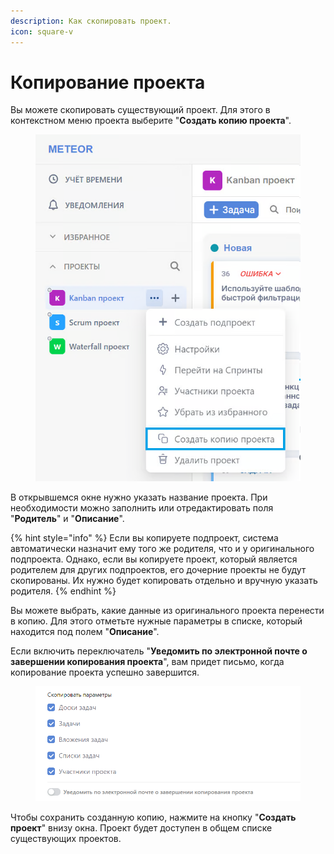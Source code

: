 ```yaml
---
description: Как скопировать проект.
icon: square-v
---
```


# Копирование проекта

Вы можете скопировать существующий проект. Для этого в контекстном меню проекта выберите "**Создать копию проекта**".

<figure><img src="../../.gitbook/assets/image (118).png" alt="" width="455"><figcaption></figcaption></figure>

В открывшемся окне нужно указать название проекта. При необходимости можно заполнить или отредактировать поля "**Родитель**" и "**Описание**".

{% hint style="info" %}
Если вы копируете подпроект, система автоматически назначит ему того же родителя, что и у оригинального подпроекта. Однако, если вы копируете проект, который является родителем для других подпроектов, его дочерние проекты не будут скопированы. Их нужно будет копировать отдельно и вручную указать родителя.
{% endhint %}

Вы можете выбрать, какие данные из оригинального проекта перенести в копию. Для этого отметьте нужные параметры в списке, который находится под полем "**Описание**".

Если включить переключатель "**Уведомить по электронной почте о завершении копирования проекта**", вам придет письмо, когда копирование проекта успешно завершится.

<figure><img src="../../.gitbook/assets/image (700).png" alt="" width="563"><figcaption></figcaption></figure>

Чтобы сохранить созданную копию, нажмите на кнопку "**Создать проект**" внизу окна. Проект будет доступен в общем списке существующих проектов.
